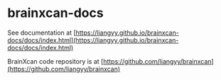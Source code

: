 # brainxcan-docs

See documentation at [https://liangyy.github.io/brainxcan-docs/docs/index.html](https://liangyy.github.io/brainxcan-docs/docs/index.html)

BrainXcan code repository is at [https://github.com/liangyy/brainxcan](https://github.com/liangyy/brainxcan)
